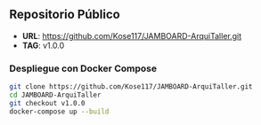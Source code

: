 ## Repositorio Público

- **URL**: https://github.com/Kose117/JAMBOARD-ArquiTaller.git
- **TAG**: v1.0.0


### Despliegue con Docker Compose

```bash
git clone https://github.com/Kose117/JAMBOARD-ArquiTaller.git
cd JAMBOARD-ArquiTaller
git checkout v1.0.0
docker-compose up --build
```
